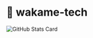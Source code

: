 # 🛌 wakame-tech
![GitHub Stats Card](https://github-readme-stats.vercel.app/api?username=wakame-tech&count_private=true&show_icons=true)
